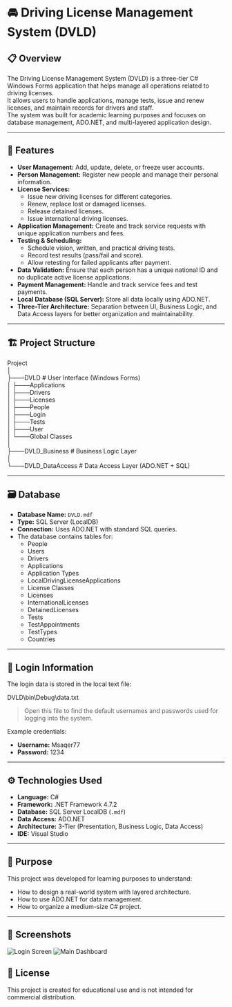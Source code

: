 # 🚘 Driving License Management System (DVLD)

## 📋 Overview
The Driving License Management System (DVLD) is a three-tier C# Windows Forms application that helps manage all operations related to driving licenses.  
It allows users to handle applications, manage tests, issue and renew licenses, and maintain records for drivers and staff.  
The system was built for academic learning purposes and focuses on database management, ADO.NET, and multi-layered application design.

---

## 🧩 Features

- **User Management:** Add, update, delete, or freeze user accounts.  
- **Person Management:** Register new people and manage their personal information.  
- **License Services:**  
  - Issue new driving licenses for different categories.  
  - Renew, replace lost or damaged licenses.  
  - Release detained licenses.  
  - Issue international driving licenses.  
- **Application Management:** Create and track service requests with unique application numbers and fees.  
- **Testing & Scheduling:**  
  - Schedule vision, written, and practical driving tests.  
  - Record test results (pass/fail and score).  
  - Allow retesting for failed applicants after payment.  
- **Data Validation:** Ensure that each person has a unique national ID and no duplicate active license applications.  
- **Payment Management:** Handle and track service fees and test payments.  
- **Local Database (SQL Server):** Store all data locally using ADO.NET.  
- **Three-Tier Architecture:** Separation between UI, Business Logic, and Data Access layers for better organization and maintainability.

---

## 🏗️ Project Structure

Project  
│  
├───DVLD # User Interface (Windows Forms)  
│ ├───Applications  
│ ├───Drivers  
│ ├───Licenses  
│ ├───People  
│ ├───Login  
│ ├───Tests  
│ ├───User  
│ └───Global Classes  
│  
├───DVLD_Business # Business Logic Layer  
│  
└───DVLD_DataAccess # Data Access Layer (ADO.NET + SQL)  


---

## 🗃️ Database

- **Database Name:** `DVLD.mdf`  
- **Type:** SQL Server (LocalDB)  
- **Connection:** Uses ADO.NET with standard SQL queries.
- The database contains tables for:
  - People  
  - Users
  - Drivers  
  - Applications
  - Application Types
  - LocalDrivingLicenseApplications  
  - License Classes  
  - Licenses
  - InternationalLicenses   
  - DetainedLicenses  
  - Tests
  - TestAppointments
  - TestTypes  
  - Countries  


---

## 🔐 Login Information

The login data is stored in the local text file: 

 DVLD\bin\Debug\data.txt

> Open this file to find the default usernames and passwords used for logging into the system.

Example credentials:

- **Username:** Msaqer77  
- **Password:** 1234
---

## ⚙️ Technologies Used

- **Language:** C#  
- **Framework:** .NET Framework 4.7.2  
- **Database:** SQL Server LocalDB (`.mdf`)  
- **Data Access:** ADO.NET  
- **Architecture:** 3-Tier (Presentation, Business Logic, Data Access)  
- **IDE:** Visual Studio  

---

## 🧠 Purpose

This project was developed for learning purposes to understand:
- How to design a real-world system with layered architecture.  
- How to use ADO.NET for data management.  
- How to organize a medium-size C# project.  

---

## 📸 Screenshots 

![Login Screen](images/login_screen.png)
![Main Dashboard](images/dashboard.png)


## 🧾 License

This project is created for educational use and is not intended for commercial distribution.

  
